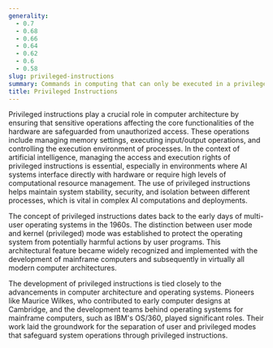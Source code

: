 ```yaml
---
generality:
  - 0.7
  - 0.68
  - 0.66
  - 0.64
  - 0.62
  - 0.6
  - 0.58
slug: privileged-instructions
summary: Commands in computing that can only be executed in a privileged mode, typically restricted to the operating system or other system-level software to manage hardware and critical operations securely.
title: Privileged Instructions
---
```


Privileged instructions play a crucial role in computer architecture by ensuring that sensitive operations affecting the core functionalities of the hardware are safeguarded from unauthorized access. These operations include managing memory settings, executing input/output operations, and controlling the execution environment of processes. In the context of artificial intelligence, managing the access and execution rights of privileged instructions is essential, especially in environments where AI systems interface directly with hardware or require high levels of computational resource management. The use of privileged instructions helps maintain system stability, security, and isolation between different processes, which is vital in complex AI computations and deployments.

The concept of privileged instructions dates back to the early days of multi-user operating systems in the 1960s. The distinction between user mode and kernel (privileged) mode was established to protect the operating system from potentially harmful actions by user programs. This architectural feature became widely recognized and implemented with the development of mainframe computers and subsequently in virtually all modern computer architectures.

The development of privileged instructions is tied closely to the advancements in computer architecture and operating systems. Pioneers like Maurice Wilkes, who contributed to early computer designs at Cambridge, and the development teams behind operating systems for mainframe computers, such as IBM's OS/360, played significant roles. Their work laid the groundwork for the separation of user and privileged modes that safeguard system operations through privileged instructions.
